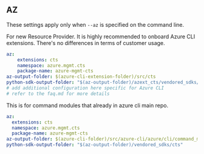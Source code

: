 ## AZ

These settings apply only when `--az` is specified on the command line.

For new Resource Provider. It is highly recommended to onboard Azure CLI extensions. There's no differences in terms of customer usage. 

``` yaml $(az) && $(target-mode) != 'core'
az:
    extensions: cts
    namespace: azure.mgmt.cts
    package-name: azure-mgmt-cts
az-output-folder: $(azure-cli-extension-folder)/src/cts
python-sdk-output-folder: "$(az-output-folder)/azext_cts/vendored_sdks/cts"
# add additional configuration here specific for Azure CLI
# refer to the faq.md for more details
```



This is for command modules that already in azure cli main repo. 
``` yaml $(az) && $(target-mode) == 'core'
az:
  extensions: cts
  namespace: azure.mgmt.cts
  package-name: azure-mgmt-cts
az-output-folder: $(azure-cli-folder)/src/azure-cli/azure/cli/command_modules/cts
python-sdk-output-folder: "$(az-output-folder)/vendored_sdks/cts"
``` 